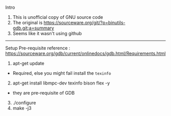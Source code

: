 Intro
1. This is unofficial copy of GNU source code
2. The original is https://sourceware.org/git/?p=binutils-gdb.git;a=summary
3. Seems like it wasn't using github

-------------

Setup
Pre-requisite reference : https://sourceware.org/gdb/current/onlinedocs/gdb.html/Requirements.html
1. apt-get update
- Required, else you might fail install the `texinfo`
2. apt-get install libmpc-dev texinfo bison flex -y
- they are pre-requisite of GDB
3. ./configure
4. make -j3
